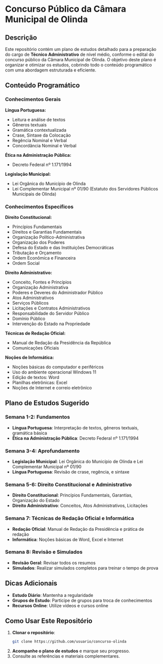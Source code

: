 # Concurso Público da Câmara Municipal de Olinda

## Descrição

Este repositório contém um plano de estudos detalhado para a preparação do cargo de **Técnico Administrativo** de nível médio, conforme o edital do concurso público da Câmara Municipal de Olinda. O objetivo deste plano é organizar e otimizar os estudos, cobrindo todo o conteúdo programático com uma abordagem estruturada e eficiente.

## Conteúdo Programático

### Conhecimentos Gerais

**Língua Portuguesa:**
- Leitura e análise de textos
- Gêneros textuais
- Gramática contextualizada
- Crase, Sintaxe da Colocação
- Regência Nominal e Verbal
- Concordância Nominal e Verbal

**Ética na Administração Pública:**
- Decreto Federal nº 1.171/1994

**Legislação Municipal:**
- Lei Orgânica do Município de Olinda
- Lei Complementar Municipal nº 01/90 (Estatuto dos Servidores Públicos Municipais de Olinda)

### Conhecimentos Específicos

**Direito Constitucional:**
- Princípios Fundamentais
- Direitos e Garantias Fundamentais
- Organização Político-Administrativa
- Organização dos Poderes
- Defesa do Estado e das Instituições Democráticas
- Tributação e Orçamento
- Ordem Econômica e Financeira
- Ordem Social

**Direito Administrativo:**
- Conceito, Fontes e Princípios
- Organização Administrativa
- Poderes e Deveres do Administrador Público
- Atos Administrativos
- Serviços Públicos
- Licitações e Contratos Administrativos
- Responsabilidade do Servidor Público
- Domínio Público
- Intervenção do Estado na Propriedade

**Técnicas de Redação Oficial:**
- Manual de Redação da Presidência da República
- Comunicações Oficiais

**Noções de Informática:**
- Noções básicas do computador e periféricos
- Uso do ambiente operacional Windows 11
- Edição de textos: Word
- Planilhas eletrônicas: Excel
- Noções de Internet e correio eletrônico

## Plano de Estudos Sugerido

### Semana 1-2: Fundamentos
- **Língua Portuguesa**: Interpretação de textos, gêneros textuais, gramática básica
- **Ética na Administração Pública**: Decreto Federal nº 1.171/1994

### Semana 3-4: Aprofundamento
- **Legislação Municipal**: Lei Orgânica do Município de Olinda e Lei Complementar Municipal nº 01/90
- **Língua Portuguesa**: Revisão de crase, regência, e sintaxe

### Semana 5-6: Direito Constitucional e Administrativo
- **Direito Constitucional**: Princípios Fundamentais, Garantias, Organização do Estado
- **Direito Administrativo**: Conceitos, Atos Administrativos, Licitações

### Semana 7: Técnicas de Redação Oficial e Informática
- **Redação Oficial**: Manual de Redação da Presidência e prática de redação
- **Informática**: Noções básicas de Word, Excel e Internet

### Semana 8: Revisão e Simulados
- **Revisão Geral**: Revisar todos os resumos
- **Simulados**: Realizar simulados completos para treinar o tempo de prova

## Dicas Adicionais
- **Estudo Diário**: Mantenha a regularidade
- **Grupos de Estudo**: Participe de grupos para troca de conhecimentos
- **Recursos Online**: Utilize vídeos e cursos online

## Como Usar Este Repositório
1. **Clonar o repositório**:  
   ```bash
   git clone https://github.com/usuario/concurso-olinda
   ```
2. **Acompanhe o plano de estudos** e marque seu progresso.
3. Consulte as referências e materiais complementares.
